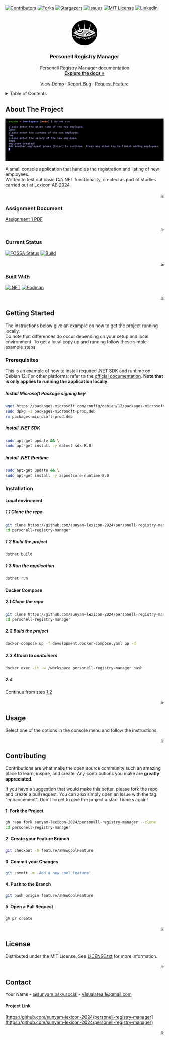 <a name="readme-top"></a>

[![Contributors][contributors-shield]][contributors-url]
[![Forks][forks-shield]][forks-url]
[![Stargazers][stars-shield]][stars-url]
[![Issues][issues-shield]][issues-url]
[![MIT License][license-shield]][license-url]
[![LinkedIn][linkedin-shield]][linkedin-url]



<!-- PROJECT LOGO -->
<br />
<div align="center">
  <a href="https://github.com/sunyam-lexicon-2024/personell-registry-manager">
    <img src=".docs/images/logo.png" alt="Logo" width="80" height="80">
  </a>

<h3 align="center">Personell Registry Manager</h3>

  <p align="center">
    Personell Registry Manager documentation
    <br />
    <a href="https://github.com/sunyam-lexicon-2024/personell-registry-manager"><strong>Explore the docs »</strong></a>
    <br />
    <br />
    <a href="https://github.com/sunyam-lexicon-2024/personell-registry-manager">View Demo</a>
    ·
    <a href="https://github.com/sunyam-lexicon-2024/personell-registry-manager/issues/new?labels=bug&template=bug-report---.md">Report Bug</a>
    ·
    <a href="https://github.com/sunyam-lexicon-2024/personell-registry-manager/issues/new?labels=enhancement&template=feature-request---.md">Request Feature</a>
  </p>
</div>



<!-- TABLE OF CONTENTS -->
<details>
  <summary>Table of Contents</summary>
  <ol>
    <li>
      <a href="#about-the-project">About The Project</a>
      <ul>
        <li><a href="#assignment-document">Assignment Document</a></li>
        <li><a href="#current-status">Current Status</a></li>
        <li><a href="#built-with">Built With</a></li>
      </ul>
    </li>
    <li>
      <a href="#getting-started">Getting Started</a>
      <ul>
        <li><a href="#prerequisites">Prerequisites</a></li>
        <li><a href="#installation">Installation</a></li>
      </ul>
    </li>
    <li><a href="#usage">Usage</a></li>
    <li><a href="#contributing">Contributing</a></li>
    <li><a href="#license">License</a></li>
    <li><a href="#contact">Contact</a></li>
    <li><a href="#acknowledgments">Acknowledgments</a></li>
  </ol>
</details>



<!-- ABOUT THE PROJECT -->
## About The Project

![![Personell Registry Manager][personell-registry-manager-screenshot]](.docs/images/screenshot.png)

A small console application that handles the registration and listing of new employees.
<br> 
Written to test out basic C#/.NET functionality, created as part of studies carried out at [Lexicon AB](https://lexicon.se) 2024

<p align="right"><a href="#readme-top">🔝</a></p>




### Assignment Document

[Assignment 1 PDF](.docs/pdf/assignment-1.pdf)


<p align="right"><a href="#readme-top">🔝</a></p>

### Current Status

[![FOSSA Status](https://app.fossa.com/api/projects/custom%2B45338%2Fgithub.com%2FSunyam-Lexicon-2024%2Fpersonell-registry-manager.svg?type=shield&issueType=license)](https://app.fossa.com/projects/custom%2B45338%2Fgithub.com%2FSunyam-Lexicon-2024%2Fpersonell-registry-manager?ref=badge_shield&issueType=license)
[![Build](https://github.com/Sunyam-Lexicon-2024/personell-registry-manager/actions/workflows/build.yml/badge.svg)](https://github.com/Sunyam-Lexicon-2024/personell-registry-manager/actions/workflows/build.yml)

<p align="right"><a href="#readme-top">🔝</a></p>

### Built With

[![.NET][.NET]][.NET-url]
[![Podman][Podman]][Podman-url]


<p align="right"><a href="#readme-top">🔝</a></p>



<!-- GETTING STARTED -->
## Getting Started

The instructions below give an example on how to get the project running locally. 
<br>
Do note that differences do occur depending on your setup and local environment.
To get a local copy up and running follow these simple example steps.

### Prerequisites

This is an example of how to install required .NET SDK and runtime on Debian 12. For other platforms; refer to the [official documentation](https://learn.microsoft.com/en-us/dotnet/core/install/).
**Note that is only applies to running the application locally**.

##### Install Microsoft Package signing key
  ```sh
  wget https://packages.microsoft.com/config/debian/12/packages-microsoft-prod.deb -O packages-microsoft-prod.deb
  sudo dpkg -i packages-microsoft-prod.deb
  rm packages-microsoft-prod.deb
  ```
##### install .NET SDK
  ```sh
  sudo apt-get update && \
  sudo apt-get install -y dotnet-sdk-8.0
  ```
##### install .NET Runtime
  ```sh
  sudo apt-get update && \
  sudo apt-get install -y aspnetcore-runtime-8.0
  ```

### Installation

#### Local enviroment

##### 1.1 Clone the repo
   ```sh
   git clone https://github.com/sunyam-lexicon-2024/personell-registry-manager.git
   cd personell-registry-manager
   ```
##### 1.2 Build the project
   ```sh
   dotnet build
   ```
##### 1.3 Run the application
   ```sh
   dotnet run
   ```

#### Docker Compose

##### 2.1 Clone the repo
   ```sh
   git clone https://github.com/sunyam-lexicon-2024/personell-registry-manager.git
   cd personell-registry-manager
   ```
##### 2.2 Build the project
   ```sh
   docker-compose up -f development.docker-compose.yaml up -d
   ```
##### 2.3 Attach to containers
```sh
docker exec -it -w /workspace personell-registry-manager bash
```
##### 2.4
Continue from step [1.2](#12-build-the-project)

<p align="right"><a href="#readme-top">🔝</a></p>



<!-- USAGE EXAMPLES -->
## Usage

Select one of the options in the console menu and follow the instructions.

<p align="right"><a href="#readme-top">🔝</a></p>



<!-- CONTRIBUTING -->
## Contributing

Contributions are what make the open source community such an amazing place to learn, inspire, and create. Any contributions you make are **greatly appreciated**.

If you have a suggestion that would make this better, please fork the repo and create a pull request. You can also simply open an issue with the tag "enhancement".
Don't forget to give the project a star! Thanks again!

#### 1. Fork the Project
```sh
gh repo fork sunyam-lexicon-2024/personell-registry-manager --clone
cd personell-registry-manager
```
#### 2. Create your Feature Branch 
```sh
git checkout -b feature/aNewCoolFeature
```
#### 3. Commit your Changes 
```sh
git commit -m 'Add a new cool feature'
```
#### 4. Push to the Branch 
```sh
git push origin feature/aNewCoolFeature
```
#### 5. Open a Pull Request
```sh
gh pr create 
```

<p align="right"><a href="#readme-top">🔝</a></p>



<!-- LICENSE -->
## License

Distributed under the MIT License. See [LICENSE.txt](LICENSE.txt) for more information.

<p align="right"><a href="#readme-top">🔝</a></p>



<!-- CONTACT -->
## Contact

Your Name - [@sunyam.bsky.social](https://bsky.app/profile/sunyam.bsky.social) - [visualarea.1@gmail.com](mailto:visualarea.1@gmail.com)

#### Project Link
[https://github.com/sunyam-lexicon-2024/personell-registry-manager](https://github.com/sunyam-lexicon-2024/personell-registry-manager)

<p align="right"><a href="#readme-top">🔝</a></p>

[contributors-shield]: https://img.shields.io/github/contributors/sunyam-lexicon-2024/personell-registry-manager.svg?style=for-the-badge
[contributors-url]: https://github.com/sunyam-lexicon-2024/personell-registry-manager/graphs/contributors
[forks-shield]: https://img.shields.io/github/forks/sunyam-lexicon-2024/personell-registry-manager?style=for-the-badge
[forks-url]: https://github.com/sunyam-lexicon-2024/personell-registry-manager/network/members
[stars-shield]: https://img.shields.io/github/stars/sunyam-lexicon-2024/personell-registry-manager.svg?style=for-the-badge
[stars-url]: https://github.com/sunyam-lexicon-2024/personell-registry-manager/stargazers
[issues-shield]: https://img.shields.io/github/issues/sunyam-lexicon-2024/personell-registry-manager.svg?style=for-the-badge
[issues-url]: https://github.com/sunyam-lexicon-2024/personell-registry-manager/issues
[license-shield]: https://img.shields.io/github/license/sunyam-lexicon-2024/personell-registry-manager.svg?style=for-the-badge
[license-url]: https://github.com/sunyam-lexicon-2024/personell-registry-manager/blob/main/LICENSE.txt
[linkedin-shield]: https://img.shields.io/badge/-LinkedIn-black.svg?style=for-the-badge&logo=linkedin&colorB=555
[linkedin-url]: https://linkedin.com/in/carl-sandberg-01070a2b6/
[product-screenshot]: .docs/images/screenshot.png
[.NET]: https://img.shields.io/badge/.NET-5C2D91?style=for-the-badge&logo=.net&logoColor=white
[.NET-url]: https://dotnet.microsoft.com/
[Podman]: https://img.shields.io/badge/podman-000000?style=for-the-badge&logo=podman&logoColor=white&logoSize=large&color=892CA0
[Podman-url]:https://podman.io
